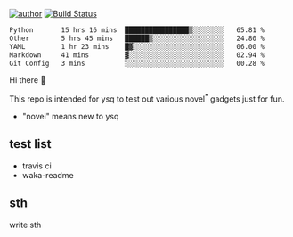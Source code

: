 [![author](https://img.shields.io/badge/author-ysq-green)](https://github.com/Yang-Shiqin)
[![Build Status](https://app.travis-ci.com/Yang-Shiqin/testall.svg?branch=main)](https://app.travis-ci.com/Yang-Shiqin/testall)

<!--START_SECTION:waka-->

```txt
Python       15 hrs 16 mins  ████████████████▒░░░░░░░░   65.81 %
Other        5 hrs 45 mins   ██████▒░░░░░░░░░░░░░░░░░░   24.80 %
YAML         1 hr 23 mins    █▓░░░░░░░░░░░░░░░░░░░░░░░   06.00 %
Markdown     41 mins         ▓░░░░░░░░░░░░░░░░░░░░░░░░   02.94 %
Git Config   3 mins          ░░░░░░░░░░░░░░░░░░░░░░░░░   00.28 %
```

<!--END_SECTION:waka-->

Hi there 👋

This repo is intended for ysq to test out various novel<sup>*</sup> gadgets just for fun.

- "novel" means new to ysq

## test list
- travis ci
- waka-readme


## sth
write sth

